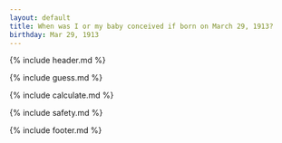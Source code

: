 ```yaml
---
layout: default
title: When was I or my baby conceived if born on March 29, 1913?
birthday: Mar 29, 1913
---
```


{% include header.md %}

{% include guess.md %}

{% include calculate.md %}

{% include safety.md %}

{% include footer.md %}



